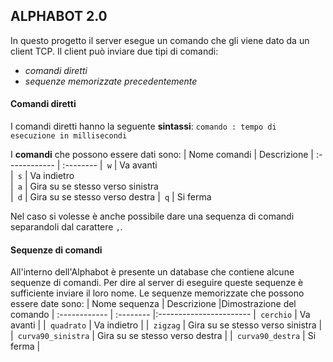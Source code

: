 ## ALPHABOT 2.0
In questo progetto il server esegue un comando che gli viene dato da un client TCP.
Il client può inviare due tipi di comandi:
  * *comandi diretti*
  * *sequenze memorizzate precedentemente*

#### Comandi diretti
I comandi diretti hanno la seguente **sintassi**:
                `comando : tempo di esecuzione in millisecondi`  
                
I **comandi** che possono essere dati sono:
| Nome comandi  | Descrizione
| :------------ | :-------- 
|` w`           | Va avanti  
|` s`           | Va indietro    
|` a`           | Gira su se stesso verso sinistra  
|` d`           | Gira su se stesso verso destra
|` q`           | Si ferma  

Nel caso si volesse è anche possibile dare una sequenza di comandi separandoli dal carattere `,`.

#### Sequenze di comandi
All'interno dell'Alphabot è presente un database che contiene alcune sequenze di comandi.
Per dire al server di eseguire queste sequenze è sufficiente inviare il loro nome.
Le sequenze memorizzate che possono essere date sono:
| Nome sequenza  | Descrizione                      |Dimostrazione del comando
| :------------  | :--------                        |:-----------------------
|` cerchio`            | Va avanti                        |
|` quadrato`            | Va indietro                      |
|` zigzag`            | Gira su se stesso verso sinistra | 
|` curva90_sinistra`            | Gira su se stesso verso destra   |
|` curva90_destra`            | Si ferma                         |
